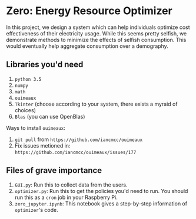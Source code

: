 # Zero: Energy Resource Optimizer

In this project, we design a system which can help individuals optimize cost effectiveness of their electricity usage. While this seems pretty selfish, we demonstrate methods to minimize the effects of selfish consumption. This would eventually help aggregate consumption over a demography.

## Libraries you'd need
1. `python 3.5`
2. `numpy`
3. `math`
4. `ouimeaux`
5. `Tkinter` (choose according to your system, there exists a myraid of choices)
6. `Blas` (you can use OpenBlas)

Ways to install `ouimeaux`:
1. `git pull` from `https://github.com/iancmcc/ouimeaux`
2. Fix issues metioned in: `https://github.com/iancmcc/ouimeaux/issues/177`


## Files of grave importance
1. `GUI.py`: Run this to collect data from the users.
2. `optimizer.py`: Run this to get the policies you'd need to run. You should run this as a `cron` job in your Raspberry Pi. 
3. `zero_jupyter.ipynb`: This notebook gives a step-by-step information of `optimizer`'s code.
